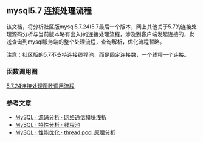 
## mysql5.7 连接处理流程

该文档，将分析社区版mysql5.7.24(5.7最后一个版本，网上其他关于5.7的连接处理源码分析与当前版本略有出入)的连接处理流程，涉及到客户端发起连接的，发送查询到mysql服务端的整个处理流程，查询解析，优化流程暂略。

注意：社区版的5.7不支持连接线程池，而是固定连接数，一个线程一个连接。

###  函数调用图

[5.7.24连接处理函数调用流程](https://github.com/tianjiqx/notes/blob/master/mysql5.7%E8%BF%9E%E6%8E%A5%E6%89%A7%E8%A1%8C%E8%BF%87%E7%A8%8B.pdf)


### 参考文章

- [MySQL · 源码分析 · 网络通信模块浅析](http://mysql.taobao.org/monthly/2016/07/04/)
- [MySQL · 特性分析 · 线程池](http://mysql.taobao.org/monthly/2016/02/09/)
- [MySQL · 性能优化 · thread pool 原理分析](http://mysql.taobao.org/monthly/2014/12/03/)

